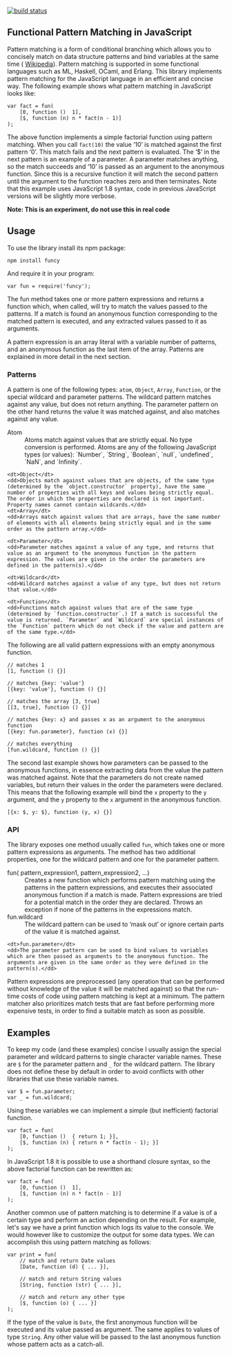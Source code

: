 [![build status](https://secure.travis-ci.org/bramstein/funcy.png)](http://travis-ci.org/bramstein/funcy)
## Functional Pattern Matching in JavaScript

Pattern matching is a form of conditional branching which allows you to concisely match on data structure patterns and bind variables at the same time ( [Wikipedia](http://en.wikipedia.org/wiki/Conditional_statement#Pattern_matching)). Pattern matching is supported in some functional languages such as ML, Haskell, OCaml, and Erlang. This library implements pattern matching for the JavaScript language in an efficient and concise way. The following example shows what pattern matching in JavaScript looks like:

    var fact = fun(
        [0, function ()  1],
        [$, function (n) n * fact(n - 1)]
    );

The above function implements a simple factorial function using pattern matching. When you call `fact(10)` the value ‘10’ is matched against the first pattern ‘0’. This match fails and the next pattern is evaluated. The ‘$’ in the next pattern is an example of a parameter. A parameter matches anything, so the match succeeds and ‘10’ is passed as an argument to the anonymous function. Since this is a recursive function it will match the second pattern until the argument to the function reaches zero and then terminates. Note that this example uses JavaScript 1.8 syntax, code in previous JavaScript versions will be slightly more verbose.

**Note: This is an experiment, do not use this in real code**

## Usage

To use the library install its npm package:

    npm install funcy

And require it in your program:

    var fun = require('funcy');

The fun method takes one or more pattern expressions and returns a function which, when called, will try to match the values passed to the patterns. If a match is found an anonymous function corresponding to the matched pattern is executed, and any extracted values passed to it as arguments.

A pattern expression is an array literal with a variable number of patterns, and an anonymous function as the last item of the array. Patterns are explained in more detail in the next section.

### Patterns

A pattern is one of the following types: `atom`, `Object`, `Array`, `Function`, or the special wildcard and parameter patterns. The wildcard pattern matches against any value, but does not return anything. The parameter pattern on the other hand returns the value it was matched against, and also matches against any value.

<dl>
    <dt>Atom</dt>
    <dd>Atoms match against values that are strictly equal. No type conversion is performed. Atoms are any of the following JavaScript types (or values): `Number`, `String`, `Boolean`, `null`, `undefined`, `NaN`, and `Infinity`.</dd>
    
    <dt>Object</dt>
    <dd>Objects match against values that are objects, of the same type (determined by the `object.constructor` property), have the same number of properties with all keys and values being strictly equal. The order in which the properties are declared is not important. Property names cannot contain wildcards.</dd>
    <dt>Array</dt>
    <dd>Arrays match against values that are arrays, have the same number of elements with all elements being strictly equal and in the same order as the pattern array.</dd>
    
    <dt>Parameter</dt>
    <dd>Parameter matches against a value of any type, and returns that value as an argument to the anonymous function in the pattern expression. The values are given in the order the parameters are defined in the pattern(s).</dd>
    
    <dt>Wildcard</dt>
    <dd>Wildcard matches against a value of any type, but does not return that value.</dd>
    
    <dt>Function</dt>
    <dd>Functions match against values that are of the same type (determined by `function.constructor`.) If a match is successful the value is returned. `Parameter` and `Wildcard` are special instances of the `Function` pattern which do not check if the value and pattern are of the same type.</dd>
</dl>

The following are all valid pattern expressions with an empty anonymous function.

    // matches 1
    [1, function () {}]
    
    // matches {key: 'value'}
    [{key: 'value'}, function () {}]
    
    // matches the array [3, true]
    [[3, true], function () {}]
    
    // matches {key: x} and passes x as an argument to the anonymous function
    [{key: fun.parameter}, function (x) {}]
    
    // matches everything
    [fun.wildcard, function () {}]

The second last example shows how parameters can be passed to the anonymous functions, in essence extracting data from the value the pattern was matched against. Note that the parameters do not create named variables, but return their values in the order the parameters were declared. This means that the following example will bind the `x` property to the `y` argument, and the `y` property to the `x` argument in the anonymous function.

    [{x: $, y: $}, function (y, x) {}]

### API

The library exposes one method usually called `fun`, which takes one or more pattern expressions as arguments. The method has two additional properties, one for the wildcard pattern and one for the parameter pattern.

<dl>
    <dt>fun( pattern_expression1, pattern_expression2, ...)</dt>
    <dd>Creates a new function which performs pattern matching using the patterns in the pattern expressions, and executes their associated anonymous function if a match is made. Pattern expressions are tried for a potential match in the order they are declared. Throws an exception if none of the patterns in the expressions match.
</dd>
    <dt>fun.wildcard</dt>
    <dd>The wildcard pattern can be used to ‘mask out’ or ignore certain parts of the value it is matched against.</dd>

    <dt>fun.parameter</dt>
    <dd>The parameter pattern can be used to bind values to variables which are then passed as arguments to the anonymous function. The arguments are given in the same order as they were defined in the pattern(s).</dd>
</dl>

Pattern expressions are preprocessed (any operation that can be performed without knowledge of the value it will be matched against) so that the run-time costs of code using pattern matching is kept at a minimum. The pattern matcher also prioritizes match tests that are fast before performing more expensive tests, in order to find a suitable match as soon as possible.

## Examples

To keep my code (and these examples) concise I usually assign the special parameter and wildcard patterns to single character variable names. These are `$` for the parameter pattern and `_` for the wildcard pattern. The library does not define these by default in order to avoid conflicts with other libraries that use these variable names.

    var $ = fun.parameter;
    var _ = fun.wildcard;

Using these variables we can implement a simple (but inefficient) factorial function.

    var fact = fun(
        [0, function ()  { return 1; }],
        [$, function (n) { return n * fact(n - 1); }]
    );

In JavaScript 1.8 it is possible to use a shorthand closure syntax, so the above factorial function can be rewritten as:

    var fact = fun(
        [0, function ()  1],
        [$, function (n) n * fact(n - 1)]
    );

Another common use of pattern matching is to determine if a value is of a certain type and perform an action depending on the result. For example, let's say we have a print function which logs its value to the console. We would however like to customize the output for some data types. We can accomplish this using pattern matching as follows:

    var print = fun(
        // match and return Date values
        [Date, function (d) { ... }],
    
        // match and return String values
        [String, function (str) { ... }],
    
        // match and return any other type
        [$, function (o) { ... }]
    );

If the type of the value is `Date`, the first anonymous function will be executed and its value passed as argument. The same applies to values of type `String`. Any other value will be passed to the last anonymous function whose pattern acts as a catch-all.